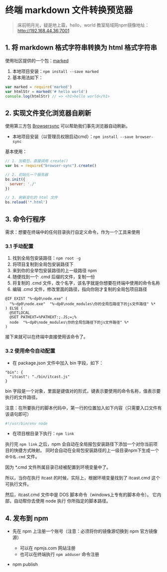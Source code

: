 # 终端 markdown 文件转换预览器

> 床前明月光，疑是地上霜，hello，world
> 教室局域网npm镜像地址：http://192.168.44.36:7001

## 1. 将 markdown 格式字符串转换为 html 格式字符串

使用社区提供的一个包：[marked](https://www.npmjs.com/package/marked)

1. 本地项目安装：`npm install --save marked`
2. 基本用法如下：

```js
var marked = require('marked')
var htmlStr = marked('# hello world')
console.log(htmlStr) // => <h1>hello world</h1>
```

## 2. 实现文件变化浏览器自刷新

使用第三方包 [Browsersync](https://www.browsersync.io/) 可以帮助我们事先浏览器自动刷新。

- 本地项目安装（以管理员权限启动cmd）：`npm install --save browser-sync`

基本使用：

```js
// 1. 加载包，直接调用 create()
var bs = require("browser-sync").create()

// 2. 初始化一个服务器
bs.init({
  server: './'
})

// 3. 刷新变化的 html 文件
bs.reload('*.html')
```
## 3. 命令行程序

需求：想要在终端中的任何目录执行自定义命令，作为一个工具来使用

### 3.1 手动配置

1. 找到全局包安装路径：`npm root -g`
2. 将项目复制到全局包安装路径下
3. 来到你的全举包安装路径的上一级路径 npm
4. 随便找到一个 .cmd 后缀的文件，复制一份
5. 将复制的 .cmd 文件，改个名字，该名字就是你想要在终端中使用的命令名称
6. 编辑 .cmd 文件，修改里面的路径，指向你刚才复制的全局包项目路径

```
@IF EXIST "%~dp0\node.exe" (
  "%~dp0\node.exe"  "%~dp0\node_modules\你的全局包路径下的js文件路径" %*
) ELSE (
  @SETLOCAL
  @SET PATHEXT=%PATHEXT:;.JS;=;%
  node  "%~dp0\node_modules\你的全局包路径下的js文件路径" %*
)
```

接下来就可以在终端中直接使用该命令了。


### 3.2 使用命令自动配置

- 在 package.json 文件中加入 bin 字段，如下：

```
"bin": {
  "itcast": "./bin/itcast.js"
}
```

bin 字段是一个对象，里面是键值对的形式，键表示要使用的命令名称，值表示要执行的文件路径。

注意：在所要执行的脚本代码中，第一行的位置加入如下内容（只需要入口文件有该语句即可）

```js
#!/usr/bin/env node
```

- 在项目根目录下执行：`npm link`

执行完 `npm link` 之后，npm 会自动在全局报包安装路径下添加一个对你当前项目的快捷方式映射。
同时会自动在全局包安装路径的上一级目录npm下生成一个 `命令名.cmd` 文件。

因为 *.cmd 文件所属目录已经被配置到环境变量中了。

所以，当你在执行 itcast 的时候，实际上，根据环境变量找到了 itcast.cmd 这个可执行文件。

然后，itcast.cmd 文件中是 DOS 脚本命令（windows上专有的脚本命令）。
它内部，自动帮你去使用 node 执行 你所指定的脚本路径。

## 4. 发布到 npm

- 先在 npm 上注册一个账号（注意：必须将你的镜像源切换到 npm 官方镜像源）
  + 可以在 npmjs.com 网站注册
  + 也可以在终端执行 `npm adduser` 命令注册

- npm publish
